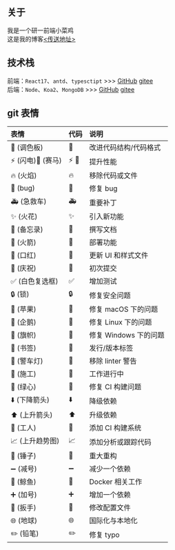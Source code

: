 ## 关于

我是一个研一前端小菜鸡\
这是我的博客[<传送地址>](https://www.bayuechuqi.com)

## 技术栈

前端：`React17`、`antd`、`typesctipt` >>> [GitHub](https://github.com/CleverLiurx/ReRdRoBBS) [gitee](https://gitee.com/CleverLiurx/ReRdRoBBS)\
后端：`Node`、`Koa2`、`MongoDB` >>> [GitHub](https://github.com/CleverLiurx/NoMoKoBBS) [gitee](https://gitee.com/CleverLiurx/NoMoKoBBS)

## git 表情

| 表情 | 代码 | 说明 |
| :----| :---- | :---- |
| :art: (调色板) | :art: | 改进代码结构/代码格式 |
| :zap: (闪电):racehorse: (赛马) | :zap: :racehorse: | 提升性能 |
| :fire: (火焰) | :fire: | 移除代码或文件 |
| :bug: (bug) | :bug: | 修复 bug |
| :ambulance: (急救车) | :ambulance: | 重要补丁 |
| :sparkles: (火花) | :sparkles: | 引入新功能 |
| :memo: (备忘录) | :memo: | 撰写文档 |
| :rocket: (火箭) | :rocket: | 部署功能 |
| :lipstick: (口红) | :lipstick: | 更新 UI 和样式文件 |
| :tada: (庆祝) | :tada: | 初次提交 |
| :white_check_mark: (白色复选框) | :white_check_mark: | 增加测试 |
| :lock: (锁) | :lock: | 修复安全问题 |
| :apple: (苹果) | :apple: | 修复 macOS 下的问题 |
| :penguin: (企鹅) | :penguin: | 修复 Linux 下的问题 |
| :checkered_flag: (旗帜) | :checkered_flag: | 修复 Windows 下的问题 |
| :bookmark: (书签) | :bookmark: | 发行/版本标签 |
| :rotating_light: (警车灯) | :rotating_light: | 移除 linter 警告 |
| :construction: (施工) | :construction: | 工作进行中 |
| :green_heart: (绿心) | :green_heart: | 修复 CI 构建问题 |
| :arrow_down: (下降箭头) | :arrow_down: | 降级依赖 |
| :arrow_up: (上升箭头) | :arrow_up: | 升级依赖 |
| :construction_worker: (工人) | :construction_worker: | 添加 CI 构建系统 |
| :chart_with_upwards_trend: (上升趋势图) | :chart_with_upwards_trend: | 添加分析或跟踪代码 |
| :hammer: (锤子) | :hammer: | 重大重构 |
| :heavy_minus_sign: (减号) | :heavy_minus_sign: | 减少一个依赖 |
| :whale: (鲸鱼) | :whale: | Docker 相关工作 |
| :heavy_plus_sign: (加号) | :heavy_plus_sign: | 增加一个依赖 |
| :wrench: (扳手) | :wrench: | 修改配置文件 |
| :globe_with_meridians: (地球) | :globe_with_meridians: | 国际化与本地化 |
| :pencil2: (铅笔) | :pencil2: | 修复 typo |